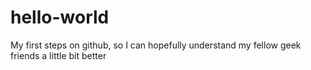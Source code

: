 # hello-world
My first steps on github, so I can hopefully understand my fellow geek friends a little bit better
